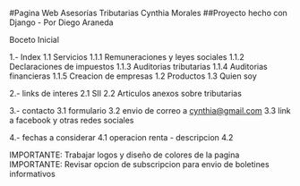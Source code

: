 #Pagina Web Asesorías Tributarias Cynthia Morales
##Proyecto hecho con Django - Por Diego Araneda

Boceto Inicial

1.- Index
 1.1 Servicios
 	1.1.1 Remuneraciones y leyes sociales
 	1.1.2 Declaraciones de impuestos
 	1.1.3 Auditorias tributarias
 	1.1.4 Auditorias financieras
 	1.1.5 Creacion de empresas
 1.2 Productos
 1.3 Quien soy

2.- links de interes
 2.1 SII
 2.2 Articulos anexos sobre tributarias

3.- contacto
 3.1 formulario
 3.2 envio de correo a cynthia@gmail.com
 3.3 link a facebook y otras redes sociales

4.- fechas a considerar
 4.1 operacion renta - descripcion
 4.2 

IMPORTANTE: Trabajar logos y diseño de colores de la pagina
IMPORTANTE: Revisar opcion de subscripcion para envio de boletines informativos


